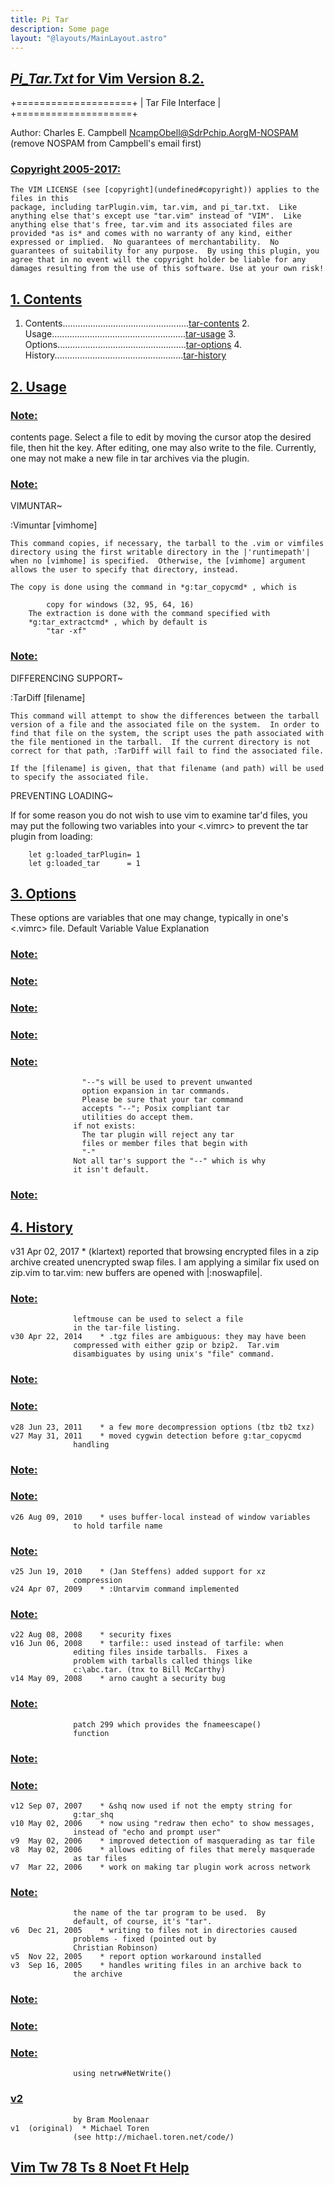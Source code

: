 ```yaml
---
title: Pi Tar
description: Some page
layout: "@layouts/MainLayout.astro"
---
```



## <a id="Last change: 2020 Jan 07" class="section-title" href="#Last change: 2020 Jan 07">*Pi_Tar.Txt*	for Vim Version 8.2.</a> 

+====================+
		       | Tar File Interface |
		       +====================+

Author:  Charles E. Campbell  <NcampObell@SdrPchip.AorgM-NOSPAM>
	  (remove NOSPAM from Campbell's email first)
### <a id="tar-copyright" class="section-title" href="#tar-copyright">Copyright 2005-2017:</a>
	The VIM LICENSE (see [copyright](undefined#copyright)) applies to the files in this
	package, including tarPlugin.vim, tar.vim, and pi_tar.txt.  Like
	anything else that's except use "tar.vim" instead of "VIM".  Like
	anything else that's free, tar.vim and its associated files are
	provided *as is* and comes with no warranty of any kind, either
	expressed or implied.  No guarantees of merchantability.  No
	guarantees of suitability for any purpose.  By using this plugin, you
	agree that in no event will the copyright holder be liable for any
	damages resulting from the use of this software. Use at your own risk!


## <a id="tar tar-contents" class="section-title" href="#tar tar-contents">1. Contents</a> 

1. Contents..................................................[tar-contents](undefined#tar-contents)
   2. Usage.....................................................[tar-usage](undefined#tar-usage)
   3. Options...................................................[tar-options](/neovim-docs-web/en/pi/pi_tar#tar-options)
   4. History...................................................[tar-history](/neovim-docs-web/en/pi/pi_tar#tar-history)


## <a id="tar-usage tar-manual" class="section-title" href="#tar-usage tar-manual">2. Usage</a> 

### <a id="When one edits a .tar file, this plugin will handle displaying a" class="section-title" href="#When one edits a .tar file, this plugin will handle displaying a">Note:</a>
   contents page.  Select a file to edit by moving the cursor atop
   the desired file, then hit the <return> key.  After editing, one may
   also write to the file.  Currently, one may not make a new file in
   tar archives via the plugin.

### <a id=":Vimuntar" class="section-title" href="#:Vimuntar">Note:</a>
   VIMUNTAR~

   :Vimuntar [vimhome]

	This command copies, if necessary, the tarball to the .vim or vimfiles
	directory using the first writable directory in the |'runtimepath'|
	when no [vimhome] is specified.  Otherwise, the [vimhome] argument
	allows the user to specify that directory, instead.

	The copy is done using the command in *g:tar_copycmd* , which is
```		cp   for cygwin, unix, macunix
		copy for windows (32, 95, 64, 16)
	The extraction is done with the command specified with
	*g:tar_extractcmd* , which by default is
		"tar -xf"
```

### <a id=":TarDiff" class="section-title" href="#:TarDiff">Note:</a>
   DIFFERENCING SUPPORT~

   :TarDiff [filename]

	This command will attempt to show the differences between the tarball
	version of a file and the associated file on the system.  In order to
	find that file on the system, the script uses the path associated with
	the file mentioned in the tarball.  If the current directory is not
	correct for that path, :TarDiff will fail to find the associated file.

	If the [filename] is given, that that filename (and path) will be used
	to specify the associated file.


   PREVENTING LOADING~

   If for some reason you do not wish to use vim to examine tar'd files,
   you may put the following two variables into your <.vimrc> to prevent
   the tar plugin from loading:
```
	let g:loaded_tarPlugin= 1
	let g:loaded_tar      = 1
```


## <a id="tar-options" class="section-title" href="#tar-options">3. Options</a> 

These options are variables that one may change, typically in one's
   <.vimrc> file.
                         Default
   Variable               Value   Explanation
### <a id="g:tar_browseoptions" class="section-title" href="#g:tar_browseoptions">Note:</a>
### <a id="g:tar_readoptions" class="section-title" href="#g:tar_readoptions">Note:</a>
### <a id="g:tar_cmd" class="section-title" href="#g:tar_cmd">Note:</a>
### <a id="g:tar_nomax" class="section-title" href="#g:tar_nomax">Note:</a>
### <a id="g:tar_secure" class="section-title" href="#g:tar_secure">Note:</a>
					"--"s will be used to prevent unwanted
					option expansion in tar commands.
					Please be sure that your tar command
					accepts "--"; Posix compliant tar
					utilities do accept them.
				  if not exists:
				  	The tar plugin will reject any tar
					files or member files that begin with
					"-"
				  Not all tar's support the "--" which is why
				  it isn't default.
### <a id="g:tar_writeoptions" class="section-title" href="#g:tar_writeoptions">Note:</a>


## <a id="tar-history" class="section-title" href="#tar-history">4. History</a> 

v31	Apr 02, 2017	* (klartext) reported that browsing encrypted
				  files in a zip archive created unencrypted
				  swap files.  I am applying a similar fix
				  used on zip.vim to tar.vim: new buffers
				  are opened with |:noswapfile|.
### <a id="May 16, 2017	 When the mouse option isn't empty, the" class="section-title" href="#May 16, 2017	 When the mouse option isn't empty, the">Note:</a>
				  leftmouse can be used to select a file
				  in the tar-file listing.
	v30	Apr 22, 2014	* .tgz files are ambiguous: they may have been
				  compressed with either gzip or bzip2.  Tar.vim
				  disambiguates by using unix's "file" command.
### <a id="Feb 18, 2016	 Changed =~ to =~# where appropriate" class="section-title" href="#Feb 18, 2016	 Changed =~ to =~# where appropriate">Note:</a>
### <a id="Feb 18, 2017	 Now also permits xz decompression" class="section-title" href="#Feb 18, 2017	 Now also permits xz decompression">Note:</a>
	v28	Jun 23, 2011	* a few more decompression options (tbz tb2 txz)
	v27	May 31, 2011	* moved cygwin detection before g:tar_copycmd
				  handling
### <a id=" inserted additional |:keepj| modifiers" class="section-title" href="# inserted additional |:keepj| modifiers">Note:</a>
### <a id=" changed silent" class="section-title" href="# changed silent">Note:</a>
	v26	Aug 09, 2010	* uses buffer-local instead of window variables
				  to hold tarfile name
### <a id=" inserted keepj before 0d to protect jump list" class="section-title" href="# inserted keepj before 0d to protect jump list">Note:</a>
	v25	Jun 19, 2010	* (Jan Steffens) added support for xz
				  compression
	v24	Apr 07, 2009	* :Untarvim command implemented
### <a id="Sep 28, 2009	 Added lzma support" class="section-title" href="#Sep 28, 2009	 Added lzma support">Note:</a>
	v22	Aug 08, 2008	* security fixes
	v16	Jun 06, 2008	* tarfile:: used instead of tarfile: when
				  editing files inside tarballs.  Fixes a
				  problem with tarballs called things like
				  c:\abc.tar. (tnx to Bill McCarthy)
	v14	May 09, 2008	* arno caught a security bug
### <a id="May 28, 2008	 various security improvements." class="section-title" href="#May 28, 2008	 various security improvements.">Note:</a>
				  patch 299 which provides the fnameescape()
				  function
### <a id="May 30, 2008	 allows one to view .gz and .bz2 files that" class="section-title" href="#May 30, 2008	 allows one to view .gz and .bz2 files that">Note:</a>
### <a id="are in .tar files." class="section-title" href="#are in .tar files.">Note:</a>
	v12	Sep 07, 2007	* &shq now used if not the empty string for
				  g:tar_shq
	v10	May 02, 2006	* now using "redraw then echo" to show messages,
				  instead of "echo and prompt user"
	v9	May 02, 2006	* improved detection of masquerading as tar file
	v8	May 02, 2006	* allows editing of files that merely masquerade
				  as tar files
	v7	Mar 22, 2006	* work on making tar plugin work across network
### <a id="Mar 27, 2006	 g:tar_cmd now available for users to change" class="section-title" href="#Mar 27, 2006	 g:tar_cmd now available for users to change">Note:</a>
				  the name of the tar program to be used.  By
				  default, of course, it's "tar".
	v6	Dec 21, 2005	* writing to files not in directories caused
				  problems - fixed (pointed out by
				  Christian Robinson)
	v5	Nov 22, 2005	* report option workaround installed
	v3	Sep 16, 2005	* handles writing files in an archive back to
				  the archive
### <a id="Oct 18, 2005	 <amatch> used instead of <afile> in autocmds" class="section-title" href="#Oct 18, 2005	 <amatch> used instead of <afile> in autocmds">Note:</a>
### <a id="Oct 18, 2005	 handles writing to compressed archives" class="section-title" href="#Oct 18, 2005	 handles writing to compressed archives">Note:</a>
### <a id="Nov 03, 2005	 handles writing tarfiles across a network" class="section-title" href="#Nov 03, 2005	 handles writing tarfiles across a network">Note:</a>
				  using netrw#NetWrite()
### <a id=" converted to use Vim7's new autoload feature" class="section-title" href="# converted to use Vim7's new autoload feature">	v2</a>
				  by Bram Moolenaar
	v1	(original)	* Michael Toren
				  (see http://michael.toren.net/code/)


## <a id="" class="section-title" href="#">Vim Tw 78 Ts 8 Noet Ft Help</a> 



